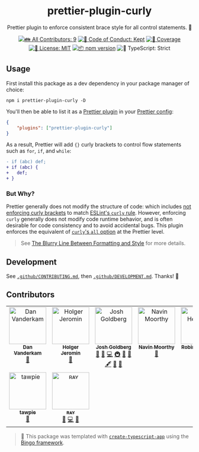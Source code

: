 <h1 align="center">prettier-plugin-curly</h1>

<p align="center">
	Prettier plugin to enforce consistent brace style for all control statements.
	🥌
</p>

<p align="center">
	<!-- prettier-ignore-start -->
	<!-- ALL-CONTRIBUTORS-BADGE:START - Do not remove or modify this section -->
	<a href="#contributors" target="_blank"><img alt="👪 All Contributors: 9" src="https://img.shields.io/badge/%F0%9F%91%AA_all_contributors-9-21bb42.svg" /></a>
<!-- ALL-CONTRIBUTORS-BADGE:END -->
	<!-- prettier-ignore-end -->
	<a href="https://github.com/JoshuaKGoldberg/prettier-plugin-curly/blob/main/.github/CODE_OF_CONDUCT.md" target="_blank"><img alt="🤝 Code of Conduct: Kept" src="https://img.shields.io/badge/%F0%9F%A4%9D_code_of_conduct-kept-21bb42" /></a>
	<a href="https://codecov.io/gh/JoshuaKGoldberg/prettier-plugin-curly" target="_blank"><img alt="🧪 Coverage" src="https://img.shields.io/codecov/c/github/JoshuaKGoldberg/prettier-plugin-curly?label=%F0%9F%A7%AA%20coverage" /></a>
	<a href="https://github.com/JoshuaKGoldberg/prettier-plugin-curly/blob/main/LICENSE.md" target="_blank"><img alt="📝 License: MIT" src="https://img.shields.io/badge/%F0%9F%93%9D_license-MIT-21bb42.svg" /></a>
	<a href="http://npmjs.com/package/prettier-plugin-curly" target="_blank"><img alt="📦 npm version" src="https://img.shields.io/npm/v/prettier-plugin-curly?color=21bb42&label=%F0%9F%93%A6%20npm" /></a>
	<img alt="💪 TypeScript: Strict" src="https://img.shields.io/badge/%F0%9F%92%AA_typescript-strict-21bb42.svg" />
</p>

## Usage

First install this package as a dev dependency in your package manager of choice:

```shell
npm i prettier-plugin-curly -D
```

You'll then be able to list it as a [Prettier plugin](https://prettier.io/docs/en/plugins.html) in your [Prettier config](https://prettier.io/docs/en/configuration.html):

```json
{
	"plugins": ["prettier-plugin-curly"]
}
```

As a result, Prettier will add `{}` curly brackets to control flow statements such as `for`, `if`, and `while`:

```diff
- if (abc) def;
+ if (abc) {
+   def;
+ }
```

### But Why?

Prettier generally does not modify the structure of code: which includes [not enforcing curly brackets](https://github.com/prettier/prettier/issues/7659) to match [ESLint's `curly` rule](https://eslint.org/docs/latest/rules/curly).
However, enforcing `curly` generally does not modify code runtime behavior, and is often desirable for code consistency and to avoid accidental bugs.
This plugin enforces the equivalent of [`curly`'s `all` option](https://eslint.org/docs/latest/rules/curly#all) at the Prettier level.

> See [The Blurry Line Between Formatting and Style](https://blog.joshuakgoldberg.com/the-blurry-line-between-formatting-and-style) for more details.

## Development

See [`.github/CONTRIBUTING.md`](./.github/CONTRIBUTING.md), then [`.github/DEVELOPMENT.md`](./.github/DEVELOPMENT.md).
Thanks! 🥌

## Contributors

<!-- spellchecker: disable -->
<!-- ALL-CONTRIBUTORS-LIST:START - Do not remove or modify this section -->
<!-- prettier-ignore-start -->
<!-- markdownlint-disable -->
<table>
  <tbody>
    <tr>
      <td align="center" valign="top" width="14.28%"><a href="https://effectivetypescript.com"><img src="https://avatars.githubusercontent.com/u/98301?v=4?s=100" width="100px;" alt="Dan Vanderkam"/><br /><sub><b>Dan Vanderkam</b></sub></a><br /><a href="https://github.com/JoshuaKGoldberg/prettier-plugin-curly/issues?q=author%3Adanvk" title="Bug reports">🐛</a></td>
      <td align="center" valign="top" width="14.28%"><a href="https://github.com/HolgerJeromin"><img src="https://avatars.githubusercontent.com/u/2410353?v=4?s=100" width="100px;" alt="Holger Jeromin"/><br /><sub><b>Holger Jeromin</b></sub></a><br /><a href="https://github.com/JoshuaKGoldberg/prettier-plugin-curly/issues?q=author%3Aholgerjeromin" title="Bug reports">🐛</a></td>
      <td align="center" valign="top" width="14.28%"><a href="http://www.joshuakgoldberg.com"><img src="https://avatars.githubusercontent.com/u/3335181?v=4?s=100" width="100px;" alt="Josh Goldberg"/><br /><sub><b>Josh Goldberg</b></sub></a><br /><a href="#tool-JoshuaKGoldberg" title="Tools">🔧</a> <a href="#maintenance-JoshuaKGoldberg" title="Maintenance">🚧</a> <a href="https://github.com/JoshuaKGoldberg/prettier-plugin-curly/commits?author=JoshuaKGoldberg" title="Code">💻</a> <a href="#infra-JoshuaKGoldberg" title="Infrastructure (Hosting, Build-Tools, etc)">🚇</a> <a href="#ideas-JoshuaKGoldberg" title="Ideas, Planning, & Feedback">🤔</a> <a href="https://github.com/JoshuaKGoldberg/prettier-plugin-curly/issues?q=author%3AJoshuaKGoldberg" title="Bug reports">🐛</a> <a href="#content-JoshuaKGoldberg" title="Content">🖋</a> <a href="https://github.com/JoshuaKGoldberg/prettier-plugin-curly/commits?author=JoshuaKGoldberg" title="Documentation">📖</a> <a href="#projectManagement-JoshuaKGoldberg" title="Project Management">📆</a></td>
      <td align="center" valign="top" width="14.28%"><a href="https://navinmoorthy.me/"><img src="https://avatars.githubusercontent.com/u/39694575?v=4?s=100" width="100px;" alt="Navin Moorthy"/><br /><sub><b>Navin Moorthy</b></sub></a><br /><a href="https://github.com/JoshuaKGoldberg/prettier-plugin-curly/issues?q=author%3Anavin-moorthy" title="Bug reports">🐛</a></td>
      <td align="center" valign="top" width="14.28%"><a href="https://github.com/RobinHeidenis"><img src="https://avatars.githubusercontent.com/u/29160608?v=4?s=100" width="100px;" alt="Robin Heidenis"/><br /><sub><b>Robin Heidenis</b></sub></a><br /><a href="#tool-robinheidenis" title="Tools">🔧</a> <a href="https://github.com/JoshuaKGoldberg/prettier-plugin-curly/commits?author=robinheidenis" title="Code">💻</a></td>
      <td align="center" valign="top" width="14.28%"><a href="http://hyoban.xlog.page"><img src="https://avatars.githubusercontent.com/u/38493346?v=4?s=100" width="100px;" alt="Stephen Zhou"/><br /><sub><b>Stephen Zhou</b></sub></a><br /><a href="https://github.com/JoshuaKGoldberg/prettier-plugin-curly/issues?q=author%3Ahyoban" title="Bug reports">🐛</a></td>
      <td align="center" valign="top" width="14.28%"><a href="https://fiskercheung.com/"><img src="https://avatars.githubusercontent.com/u/172584?v=4?s=100" width="100px;" alt="fisker Cheung"/><br /><sub><b>fisker Cheung</b></sub></a><br /><a href="https://github.com/JoshuaKGoldberg/prettier-plugin-curly/commits?author=fisker" title="Code">💻</a></td>
    </tr>
    <tr>
      <td align="center" valign="top" width="14.28%"><a href="https://github.com/Tawpie"><img src="https://avatars.githubusercontent.com/u/7697076?v=4?s=100" width="100px;" alt="tawpie"/><br /><sub><b>tawpie</b></sub></a><br /><a href="https://github.com/JoshuaKGoldberg/prettier-plugin-curly/issues?q=author%3Atawpie" title="Bug reports">🐛</a></td>
      <td align="center" valign="top" width="14.28%"><a href="https://mk1.io"><img src="https://avatars.githubusercontent.com/u/58381667?v=4?s=100" width="100px;" alt="ʀᴀʏ"/><br /><sub><b>ʀᴀʏ</b></sub></a><br /><a href="https://github.com/JoshuaKGoldberg/prettier-plugin-curly/commits?author=so1ve" title="Documentation">📖</a> <a href="https://github.com/JoshuaKGoldberg/prettier-plugin-curly/commits?author=so1ve" title="Code">💻</a> <a href="https://github.com/JoshuaKGoldberg/prettier-plugin-curly/issues?q=author%3Aso1ve" title="Bug reports">🐛</a></td>
    </tr>
  </tbody>
</table>

<!-- markdownlint-restore -->
<!-- prettier-ignore-end -->

<!-- ALL-CONTRIBUTORS-LIST:END -->
<!-- spellchecker: enable -->

> 💝 This package was templated with [`create-typescript-app`](https://github.com/JoshuaKGoldberg/create-typescript-app) using the [Bingo framework](https://create.bingo).
